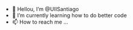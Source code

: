 - 👋 Hellou, I’m @UIISantiago
- 🌱 I’m currently learning how to do better code
- 📫 How to reach me ...

<!---
UIISantiago/UIISantiago is a ✨ special ✨ repository because its `README.md` (this file) appears on your GitHub profile.
You can click the Preview link to take a look at your changes.
--->
